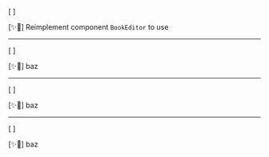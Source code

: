 [ ]

[✨👲] Reimplement component `BookEditor` to use

---

[ ]

[✨👲] baz

---

[ ]

[✨👲] baz

---

[ ]

[✨👲] baz

